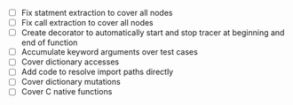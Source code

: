 - [ ] Fix statment extraction to cover all nodes
- [ ] Fix call extraction to cover all nodes
- [ ] Create decorator to automatically start and stop tracer at 
beginning and end of function
- [ ] Accumulate keyword arguments over test cases
- [ ] Cover dictionary accesses
- [ ] Add code to resolve import paths directly
- [ ] Cover dictionary mutations
- [ ] Cover C native functions
